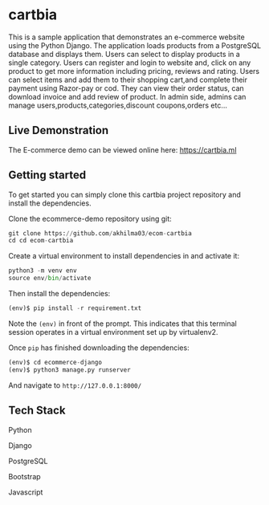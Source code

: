 # cartbia
This is a sample application that demonstrates an e-commerce website using the Python Django. The application loads products from a PostgreSQL database and displays them. Users can select to display products in a single category. Users can register and login to website and, click on any product to get more information including pricing, reviews and rating. Users can select items and add them to their shopping cart,and complete their payment using Razor-pay or cod. They can view their order status, can download invoice and add review of product.
In admin side, admins can manage users,products,categories,discount coupons,orders etc...


## Live Demonstration

The E-commerce demo can be viewed online here: https://cartbia.ml



## Getting started
To get started you can simply clone this cartbia project repository and install the dependencies.

Clone the ecommerce-demo repository using git:
```python
git clone https://github.com/akhilma03/ecom-cartbia
cd cd ecom-cartbia
```
Create a virtual environment to install dependencies in and activate it:
```python
python3 -m venv env
source env/bin/activate
```

Then install the dependencies:
```python
(env)$ pip install -r requirement.txt
```
Note the ```(env)``` in front of the prompt. This indicates that this terminal session operates in a virtual environment set up by virtualenv2.

Once ```pip``` has finished downloading the dependencies:
```python
(env)$ cd ecommerce-django
(env)$ python3 manage.py runserver
```
And navigate to ```http://127.0.0.1:8000/```


## Tech Stack
  Python
  
  Django
  
  PostgreSQL
  
  Bootstrap
  
  Javascript
